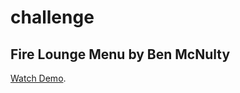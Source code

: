 # challenge
## Fire Lounge Menu by Ben McNulty

[Watch Demo](http://benmcnulty.github.io/challenge/).

